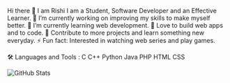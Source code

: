 
Hi there 👋 I am Rishi
I am a Student, Software Developer and an Effective Learner.
🔭 I’m currently working on improving my skills to make myself better.
🌱 I’m currently learning web development.
💖 Love to build web apps and to code.
🥅 Contribute to more projects and learn something new everyday.
⚡ Fun fact: Interested in watching web series and play games.


🛠️ Languages and Tools :
C  C++ Python Java PHP HTML CSS 

![GitHub Stats](https://github-readme-stats.vercel.app/api?username=rishi29-cloud&theme=radical)


